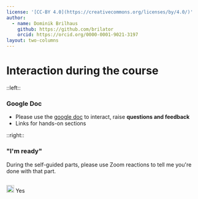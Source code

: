 ```yaml
---
license: '[CC-BY 4.0](https://creativecommons.org/licenses/by/4.0/)'
author:
  - name: Dominik Brilhaus
    github: https://github.com/brilator
    orcid: https://orcid.org/0000-0001-9021-3197
layout: two-columns
---
```


# Interaction during the course

::left::

### Google Doc

- Please use the [google doc](https://docs.google.com/document/d/1DAEoLeL7aXGnbMx3FrJX4rI2-qRR0JfxmJVpYvHAMpo/edit?tab=t.0) to interact, raise **questions and feedback**
- Links for hands-on sections

::right::

### "I'm ready"

During the self-guided parts, please use Zoom reactions to tell me you're done with that part.

<p style="display:inline-block;">
  <img src="https://assets.zoom.us/generic-images/misc/meeting-reactions/reaction-yes-button.png" width=20px/>
  Yes
</p>

